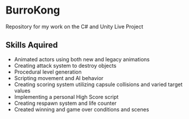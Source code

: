 # BurroKong
Repository for my work on the C# and Unity Live Project
## Skills Aquired
- Animated actors using both new and legacy animations
- Creating attack system to destroy objects
- Procedural level generation
- Scripting movement and AI behavior
- Creating scoring system utilizing capsule collisions and varied target values
- Implementing a personal High Score script
- Creating respawn system and life counter
- Created winning and game over conditions and scenes
